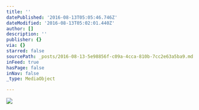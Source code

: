 ```yaml
---
title: ''
datePublished: '2016-08-13T05:05:46.746Z'
dateModified: '2016-08-13T05:02:01.440Z'
author: []
description: ''
publisher: {}
via: {}
starred: false
sourcePath: _posts/2016-08-13-5e98856f-c09a-4cca-810b-7cc2e63a5ba9.md
inFeed: true
hasPage: false
inNav: false
_type: MediaObject

---
```

![](https://the-grid-user-content.s3-us-west-2.amazonaws.com/c40c05a0-eedf-4eb1-83c2-26a98868f49b.jpg)